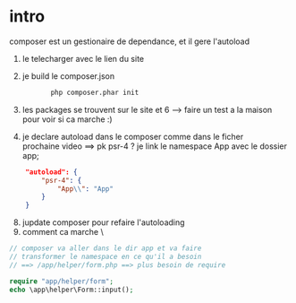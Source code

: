 # intro

composer est un gestionaire de dependance, et il gere l'autoload

1. le telecharger avec le lien du site
2. je build le composer.json
    ```bash
           php composer.phar init
    ```
5. les packages se trouvent sur le site et 
6 --> faire un test a la maison pour voir si ca marche :)

7. je declare autoload dans le composer comme dans le ficher \
    prochaine video ==> pk psr-4 ?
    je link le namespace App avec le dossier app;
```json
    "autoload": {
        "psr-4": {
            "App\\": "App"
        }
    }
```
8. jupdate composer pour refaire l'autoloading
9. comment ca marche \
```php 
// composer va aller dans le dir app et va faire 
// transformer le namespace en ce qu'il a besoin
// ==> /app/helper/form.php ==> plus besoin de require

require "app/helper/form";
echo \app\helper\Form::input();

```